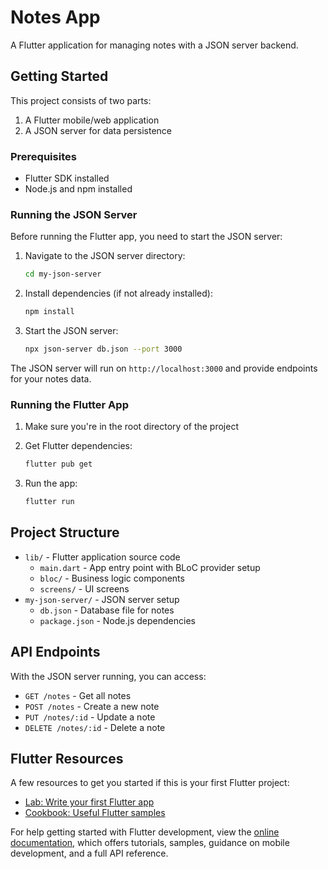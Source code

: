 # Notes App

A Flutter application for managing notes with a JSON server backend.

## Getting Started

This project consists of two parts:
1. A Flutter mobile/web application
2. A JSON server for data persistence

### Prerequisites

- Flutter SDK installed
- Node.js and npm installed

### Running the JSON Server

Before running the Flutter app, you need to start the JSON server:

1. Navigate to the JSON server directory:
   ```bash
   cd my-json-server
   ```

2. Install dependencies (if not already installed):
   ```bash
   npm install
   ```

3. Start the JSON server:
   ```bash
   npx json-server db.json --port 3000
   ```

The JSON server will run on `http://localhost:3000` and provide endpoints for your notes data.

### Running the Flutter App

1. Make sure you're in the root directory of the project
2. Get Flutter dependencies:
   ```bash
   flutter pub get
   ```

3. Run the app:
   ```bash
   flutter run
   ```

## Project Structure

- `lib/` - Flutter application source code
  - `main.dart` - App entry point with BLoC provider setup
  - `bloc/` - Business logic components
  - `screens/` - UI screens
- `my-json-server/` - JSON server setup
  - `db.json` - Database file for notes
  - `package.json` - Node.js dependencies

## API Endpoints

With the JSON server running, you can access:
- `GET /notes` - Get all notes
- `POST /notes` - Create a new note
- `PUT /notes/:id` - Update a note
- `DELETE /notes/:id` - Delete a note

## Flutter Resources

A few resources to get you started if this is your first Flutter project:

- [Lab: Write your first Flutter app](https://docs.flutter.dev/get-started/codelab)
- [Cookbook: Useful Flutter samples](https://docs.flutter.dev/cookbook)

For help getting started with Flutter development, view the
[online documentation](https://docs.flutter.dev/), which offers tutorials,
samples, guidance on mobile development, and a full API reference.
